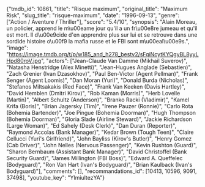 {"tmdb_id": 10861, "title": "Risque maximum", "original_title": "Maximum Risk", "slug_title": "risque-maximum", "date": "1996-09-13", "genre": ["Action / Aventure / Thriller"], "score": "5.4/10", "synopsis": "Alain Moreau, un policier, apprend le m\u00eame jour qu'il a un fr\u00e8re jumeau et qu'il est mort. Il d\u00e9cide d'en apprendre plus sur lui et se retrouve dans une sordide histoire o\u00f9 la mafia russe et le FBI sont m\u00eal\u00e9s.", "image": "https://image.tmdb.org/t/p/w185_and_h278_bestv2/sFqiNcytKYQgyBL8yyLHpd80roV.jpg", "actors": ["Jean-Claude Van Damme (Mikhail Suverov)", "Natasha Henstridge (Alex Minetti)", "Jean-Hugues Anglade (Sebastien)", "Zach Grenier (Ivan Dzasokhov)", "Paul Ben-Victor (Agent Pellman)", "Frank Senger (Agent Loomis)", "Dan Moran (Yuri)", "Donald Burda (Nicholas)", "Stefanos Miltsakakis (Red Face)", "Frank Van Keeken (Davis Hartley)", "David Hemblen (Dmitri Kirov)", "Rob Kaman (Morris)", "Herb Lovelle (Martin)", "Albert Schultz (Anderson)", "Branko Racki (Vladimir)", "Kamel Krifa (Boris)", "Brian Jagersky (Tim)", "Irene Pauzer (Ronnie)", "Carlo Rota (Bohemia Bartender)", "Joe Pingue (Bohemia Doorman)", "Hugh Thompson (Bohemia Doorman)", "Gloria Slade (Airline Steward)", "Jackie Richardson (Large Woman)", "Ed Sahely (Desk Clerk)", "Dan Duran (Reporter)", "Raymond Accolas (Bank Manager)", "Kedar Brown (Tough Teen)", "Claire Cellucci (Yuri's Girlfriend)", "John Bayliss (Kirov's Butler)", "Henry Gomez (Cab Driver)", "John Nelles (Nervous Passenger)", "Kevin Rushton (Guard)", "Sharon Bernbaum (Assistant Bank Manager)", "David Christoffel (Bank Security Guard)", "James Millington (FBI Boss)", "Edward A. Queffelec (Bodyguard)", "Ron Van Hart (Ivan's Bodyguard)", "Brian Kaulback (Ivan's Bodyguard)"], "comments": [], "recommandations_id": [10413, 10596, 9091, 37498], "youtube_key": "YlmiultezYA"}